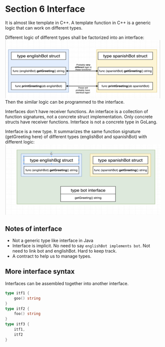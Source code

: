 # Section 6 Interface
It is almost like template in C++. A template function in C++ is a generic logic that can work on different types. 

Different logic of different types shall be factorized into an interface: ![inteface](./images/GolangInterface.png) Then the similar logic can be programmed to the interface.

Interfaces don't have receiver functions. An interface is a collection of function signatures, not a concrete struct implementation. Only concrete structs have receiver functions. Interface is not a concrete type in GoLang.

Interface is a new type. It summarizes the same function signature (getGreeting here) of different types (englishBot and spanishBot) with different logic: ![interface2](./images/GolangInterface2.png)

## Notes of interface
* Not a generic type like interface in Java
* Interface is implicit. No need to say `englishBot implements bot`. Not need to link bot and englishBot. Hard to keep track.
* A contract to help us to manage types.

## More interface syntax
Interfaces can be assembled together into another interface.
```go
type itf1 {
    goo() string
}
type itf2 {
    foo() string
}
type itf3 {
    itf1,
    itf2
}
```


